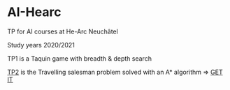 # AI-Hearc
TP for AI courses at He-Arc Neuchâtel 

Study years 2020/2021

TP1 is a Taquin game with breadth & depth search

[TP2](https://github.com/adrienpaysant/AI-Hearc/tree/master/TP/TP2/2.2_a_Star_villes) is the Travelling salesman problem solved with an A* algorithm => [GET IT](https://github.com/adrienpaysant/AI-Hearc/raw/master/TP/TP2/2.2_a_Star_villes.zip)
